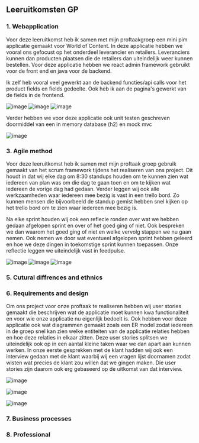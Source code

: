 ## Leeruitkomsten GP

### 1. Webapplication
Voor deze leeruitkomst heb ik samen met mijn proftaakgroep een mini pim applicatie gemaakt voor World of Content. In deze applicatie hebben we vooral ons gefocust op het onderdeel leverancier en retailers. Leveranciers kunnen dan producten plaatsen die de retailers dan uiteindelijk weer kunnen bestellen. Voor deze applicatie hebben we react admin framework gebruikt voor de front end en java voor de backend.

Ik zelf heb vooral veel gewerkt aan de backend functies/api calls voor het product fields en fields gedeelte.
Ook heb ik aan de pagina's gewerkt van de fields in de frontend.

![image](https://user-images.githubusercontent.com/79633852/170567855-49c8cfed-790c-40bf-8d9f-6ef89ad5e99c.png)
![image](https://user-images.githubusercontent.com/79633852/170567976-686f388c-4d7f-4bae-84aa-cc2075bc4a93.png)
![image](https://user-images.githubusercontent.com/79633852/170568212-c72dc9ca-28e7-4b80-bec7-db3a0b242231.png)

Verder hebben we voor deze applicatie ook unit testen geschreven doormiddel van een in memory database (h2) en mock mvc

![image](https://user-images.githubusercontent.com/79633852/170569514-f2c65de9-550f-4de3-ae3a-df9535a1a208.png)





### 3. Agile method

Voor deze leeruitkomst heb ik samen met mijn proftaak groep gebruik gemaakt van het scrum framework tijdens het realiseren van ons project. Dit houdt in dat wij elke dag om 8:30 standups houden om te kunnen zien wat iedereen van plan was om die dag te gaan toen en om te kijken wat iedereen de vorige dag had gedaan. Verder leggen wij ook alle werkzaamheden waar iedereen mee bezig is vast in een trello bord. Zo kunnen mensen die bijvoorbeeld de standup gemist hebben snel kijken op het trello bord om te zien waar iedereen mee bezig is. 



Na elke sprint houden wij ook een reflecie ronden over wat we hebben gedaan afgelopen sprint en over of het goed ging of niet. Ook bespreken we dan waarom het goed ging of niet en welke vervolg stappen we nu gaan nemen. Ook nemen we door wat eventueel afgelopen sprint hebben geleerd en hoe we deze dingen in toekomstige sprint kunnen toepassen. Onze reflectie leggen we uiteindelijk vast in feedpulse.
 
 ![image](https://user-images.githubusercontent.com/79633852/170870641-02065c14-3950-4781-ab73-3163ee180b7e.png)
 ![image](https://user-images.githubusercontent.com/79633852/170870885-f1999222-7b0b-40ee-8def-d3d416e38735.png)
 ![image](https://user-images.githubusercontent.com/79633852/170870424-7519c53e-7b98-4ba0-ace3-ab351bc8d40c.png)

 

### 5. Cutural diffrences and ethnics


### 6. Requirements and design

Om ons project voor onze proftaak te realiseren hebben wij user stories gemaakt die beschrijven wat de applicatie moet kunnen kwa functionaliteit en voor wie onze applicatie nu eigenlijk bedoelt is. Ook hebben voor deze applicatie ook wat diagrammen gemaakt zoals een ER model zodat iedereen in de groep snel kan zien welke entiteiten van de applicatie relaties hebben en hoe deze relaties in elkaar zitten. Deze user stories splitsen we uiteindelijk ook op in een aantal kleine taken waar we dan apart aan kunnen werken. In onze eerste gesprekken met de klant hadden wij ook een interview gedaan met de klant waarbij wij een vragen lijst doornamen zodat wisten wat precies de klant zou willen dat we gingen maken. Die user stories zijn daarom ook erg gebaseerd op de uitkomst van dat interview.
 
![image](https://user-images.githubusercontent.com/79633852/170892632-bc196d4b-07c9-4193-9934-a712dd414689.png)

![image](https://user-images.githubusercontent.com/79633852/170892691-ed2f80a9-fa22-4e95-867b-6ddd982028ed.png)

![image](https://user-images.githubusercontent.com/79633852/170892608-12e325cc-52ee-4d10-9762-b879eb5f6450.png)



### 7. Business processes 


### 8. Professional 

